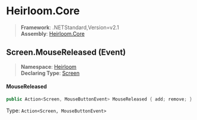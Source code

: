 # Heirloom.Core

> **Framework**: .NETStandard,Version=v2.1  
> **Assembly**: [Heirloom.Core][0]

## Screen.MouseReleased (Event)

> **Namespace**: [Heirloom][0]  
> **Declaring Type**: [Screen][1]

#### MouseReleased

```cs
public Action<Screen, MouseButtonEvent> MouseReleased { add; remove; }
```

Type: `Action<Screen, MouseButtonEvent>`

[0]: ../../../Heirloom.Core.md
[1]: ../Screen.md
